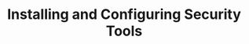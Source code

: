 ---
id: install-config-security-tools
title: Installing and Configuring Security Tools
sidebar_position: 3
---
